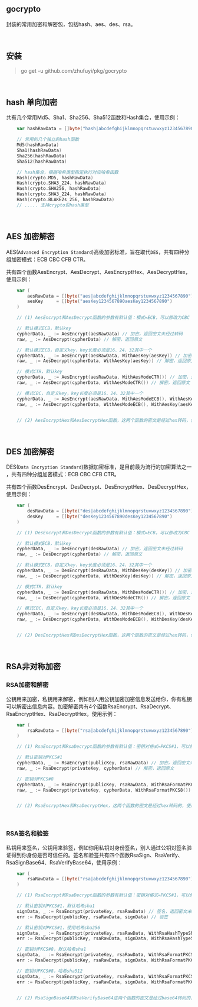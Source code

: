 ## gocrypto

封装的常用加密和解密包，包括hash、aes、des、rsa。

<br>

## 安装

> go get -u github.com/zhufuyi/pkg/gocrypto

<br>

## hash 单向加密

共有几个常用Md5、Sha1、Sha256、Sha512函数和Hash集合，使用示例：

```go
    var hashRawData = []byte("hash|abcdefghijklmnopqrstuvwxyz1234567890")

    // 常用的几个独立的hash函数
    Md5(hashRawData)
    Sha1(hashRawData)
    Sha256(hashRawData)
    Sha512(hashRawData)

    // hash集合，根据哈希类型指定执行对应哈希函数
    Hash(crypto.MD5, hashRawData)
    Hash(crypto.SHA3_224, hashRawData)
    Hash(crypto.SHA256, hashRawData)
    Hash(crypto.SHA3_224, hashRawData)
    Hash(crypto.BLAKE2s_256, hashRawData)
    // ..... 支持crypto包hash类型
```

<br>

## AES 加密解密

AES(`Advanced Encryption Standard`)高级加密标准，旨在取代`DES`，共有四种分组加密模式：ECB CBC CFB CTR。

共有四个函数AesEncrypt、AesDecrypt、AesEncryptHex、AesDecryptHex，使用示例：

```go
    var (
        aesRawData = []byte("aes|abcdefghijklmnopqrstuvwxyz1234567890")
        aesKey     = []byte("aesKey1234567890aesKey1234567890")
    )

    // (1) AesEncrypt和AesDecrypt函数的参数有默认值：模式=ECB，可以修改为CBC CFB CTR，默认值key，可以自定义修改

    // 默认模式ECB，默认key
    cypherData, _ := AesEncrypt(aesRawData) // 加密，返回密文未经过转码
    raw, _ := AesDecrypt(cypherData) // 解密，返回原文

    // 默认模式ECB，自定义key，key长度必须是16、24、32其中一个
    cypherData, _ := AesEncrypt(aesRawData, WithAesKey(aesKey)) // 加密，返回密文未经过转码
    raw, _ := AesDecrypt(cypherData, WithAesKey(aesKey)) // 解密，返回原文

    // 模式CTR，默认key
    cypherData, _ := AesEncrypt(aesRawData, WithAesModeCTR()) // 加密，返回密文未经过转码
    raw, _ := AesDecrypt(cypherData, WithAesModeCTR()) // 解密，返回原文

    // 模式CBC，自定义key，key长度必须是16、24、32其中一个
    cypherData, _ := AesEncrypt(aesRawData, WithAesModeECB(), WithAesKey(aesKey)) // 加密，返回密文未经过转码
    raw, _ := AesDecrypt(cypherData, WithAesModeECB(), WithAesKey(aesKey))        // 解密，返回原文


    // (2) AesEncryptHex和AesDecryptHex函数，这两个函数的密文是经过hex转码，使用方式与AesEncrypt、AesDecrypt完全一样。

```
<br>

## DES 加密解密

DES(`Data Encryption Standard`)数据加密标准，是目前最为流行的加密算法之一  ，共有四种分组加密模式：ECB CBC CFB CTR。

共有四个函数DesEncrypt、DesDecrypt、DesEncryptHex、DesDecryptHex，使用示例：

```go
    var (
        desRawData = []byte("des|abcdefghijklmnopqrstuvwxyz1234567890")
        desKey     = []byte("desKey1234567890desKey1234567890")
    )

    // (1) DesEncrypt和DesDecrypt函数的参数有默认值：模式=ECB，可以修改为CBC CFB CTR，默认值key，可以自定义修改

    // 默认模式ECB，默认key
    cypherData, _ := DesEncrypt(desRawData) // 加密，返回密文未经过转码
    raw, _ := DesDecrypt(cypherData) // 解密，返回原文

    // 默认模式ECB，自定义key，key长度必须是16、24、32其中一个
    cypherData, _ := DesEncrypt(desRawData, WithDesKey(desKey)) // 加密，返回密文未经过转码
    raw, _ := DesDecrypt(cypherData, WithDesKey(desKey)) // 解密，返回原文

    // 模式CTR，默认key
    cypherData, _ := DesEncrypt(desRawData, WithDesModeCTR()) // 加密，返回密文未经过转码
    raw, _ := DesDecrypt(cypherData, WithDesModeCTR()) // 解密，返回原文

    // 模式CBC，自定义key，key长度必须是16、24、32其中一个
    cypherData, _ := DesEncrypt(desRawData, WithDesModeECB(), WithDesKey(desKey)) // 加密，返回密文未经过转码
    raw, _ := DesDecrypt(cypherData, WithDesModeECB(), WithDesKey(desKey))        // 解密，返回原文


    // (2) DesEncryptHex和DesDecryptHex函数，这两个函数的密文是经过hex转码，使用方式与DesEncrypt、DesDecrypt完全一样。

```

<br>

## RSA非对称加密

### RSA加密和解密

公钥用来加密，私钥用来解密，例如别人用公钥加密加密信息发送给你，你有私钥可以解密出信息内容。加密解密共有4个函数RsaEncrypt、RsaDecrypt、RsaEncryptHex、RsaDecryptHex，使用示例：

```go
    var (
        rsaRawData = []byte("rsa|abcdefghijklmnopqrstuvwxyz1234567890")
    )

    // (1) RsaEncrypt和RsaDecrypt函数的参数有默认值：密钥对格式=PKCS#1，可以修改为PKCS#8

    // 默认密钥对PKCS#1
    cypherData, _ := RsaEncrypt(publicKey, rsaRawData) // 加密，返回密文未经过转码
    raw, _ := RsaDecrypt(privateKey, cypherData) // 解密，返回原文

    // 密钥对PKCS#8
    cypherData, _ := RsaEncrypt(publicKey, rsaRawData, WithRsaFormatPKCS8()) // 加密，返回密文未经过转码
    raw, _ := RsaDecrypt(privateKey, cypherData, WithRsaFormatPKCS8()) // 解密，返回原文


    // (2) RsaEncryptHex和RsaDecryptHex，这两个函数的密文是经过hex转码的，使用方式与RsaEncrypt、RsaDecrypt完全一样。
```

<br>

### RSA签名和验签

私钥用来签名，公钥用来验签，例如你用私钥对身份签名，别人通过公钥对签名验证得到你身份是否可信任的。签名和验签共有四个函数RsaSign、RsaVerify、RsaSignBase64、RsaVerifyBase64，使用示例：

```go
    var (
        rsaRawData = []byte("rsa|abcdefghijklmnopqrstuvwxyz1234567890")
    )

    // (1) RsaEncrypt和RsaDecrypt函数的参数有默认值：密钥对格式=PKCS#1，可以修改为PKCS#8，默认值哈希=sha1，可以修改为多种哈希类型

    // 默认密钥对PKCS#1，默认哈希sha1
    signData, _ := RsaEncrypt(privateKey, rsaRawData) // 签名，返回密文未经过转码
    err := RsaDecrypt(publicKey, rsaRawData, signData) // 验签

    // 默认密钥对PKCS#1，使用哈希sha256
    signData, _ := RsaEncrypt(privateKey, rsaRawData, WithRsaHashTypeSha256()) // 签名，返回密文未经过转码
    err := RsaDecrypt(publicKey, rsaRawData, signData, WithRsaHashTypeSha256()) // 验签

    // 密钥对PKCS#8，默认哈希sha1
    signData, _ := RsaEncrypt(privateKey, rsaRawData, WithRsaFormatPKCS8()) // 签名，返回密文未经过转码
    err := RsaDecrypt(publicKey, rsaRawData, signData, WithRsaFormatPKCS8()) // 验签

    // 密钥对PKCS#8，哈希sha512
    signData, _ := RsaEncrypt(privateKey, rsaRawData, WithRsaFormatPKCS8(), WithRsaHashTypeSha512()) // 签名，返回密文未经过转码
    err := RsaDecrypt(publicKey, rsaRawData, signData, WithRsaFormatPKCS8(), WithRsaHashTypeSha512()) // 验签


    // (2) RsaSignBase64和RsaVerifyBase64这两个函数的密文是经过base64转码的，使用方式与RsaEncrypt、RsaDecrypt完全一样。

```
